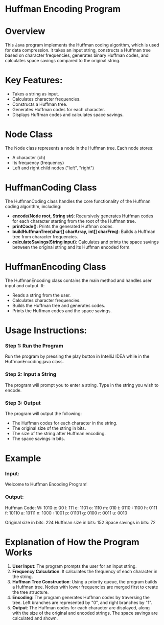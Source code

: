 # Huffman Encoding Program

# Overview
This Java program implements the Huffman coding algorithm, which is used for data compression. It takes an input string, 
constructs a Huffman tree based on character frequencies, generates binary Huffman codes, and calculates space savings compared to the original string.

# Key Features:
- Takes a string as input.
- Calculates character frequencies.
- Constructs a Huffman tree.
- Generates Huffman codes for each character.
- Displays Huffman codes and calculates space savings.

# Node Class
The Node class represents a node in the Huffman tree. Each node stores:
- A character (ch)
- Its frequency (frequency)
- Left and right child nodes ("left", "right")

# HuffmanCoding Class
The HuffmanCoding class handles the core functionality of the Huffman coding algorithm, including:
- **encode(Node root, String str)**: Recursively generates Huffman codes for each character starting from the root of the Huffman tree.
- **printCode()**: Prints the generated Huffman codes.
- **buildHuffmanTree(char[] charArray, int[] charFreq)**: Builds a Huffman tree from character frequencies.
- **calculateSavings(String input)**: Calculates and prints the space savings between the original string and its Huffman encoded form.

# HuffmanEncoding Class
The HuffmanEncoding class contains the main method and handles user input and output. It:
- Reads a string from the user.
- Calculates character frequencies.
- Builds the Huffman tree and generates codes.
- Prints the Huffman codes and the space savings.

# Usage Instructions:
### Step 1: Run the Program
Run the program by pressing the play button in IntelliJ IDEA while in the HuffmanEncoding.java class.

### Step 2: Input a String
The program will prompt you to enter a string. Type in the string you wish to encode.

### Step 3: Output
The program will output the following:
- The Huffman codes for each character in the string.
- The original size of the string in bits.
- The size of the string after Huffman encoding.
- The space savings in bits.

# Example
### Input:
Welcome to Huffman Encoding Program!

### Output:
Huffman Code:
W: 1010
e: 00
l: 111
c: 1101
o: 1110
m: 010
t: 0110
: 1100
h: 0111
f: 10110
a: 10111
n: 1000
  : 1001
p: 01101
g: 0100
r: 0011
u: 0010

Original size in bits: 224
Huffman size in bits: 152
Space savings in bits: 72

# Explanation of How the Program Works
1. **User Input**: The program prompts the user for an input string.
2. **Frequency Calculation**: It calculates the frequency of each character in the string.
3. **Huffman Tree Construction**: Using a priority queue, the program builds a Huffman tree. Nodes with lower frequencies are merged first to create the tree structure.
4. **Encoding**: The program generates Huffman codes by traversing the tree. Left branches are represented by "0", and right branches by "1".
5. **Output**: The Huffman codes for each character are displayed, along with the size of the original and encoded strings. The space savings are calculated and shown.
